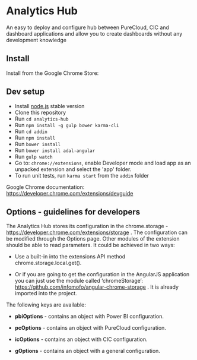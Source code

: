 # Analytics Hub

An easy to deploy and configure hub between PureCloud, CIC and dashboard applications and allow you to create dashboards without any development knowledge

## Install

Install from the Google Chrome Store: 

## Dev setup

* Install [node.js](https://nodejs.org/en/) stable version
* Clone this repository
* Run `cd analytics-hub`
* Run `npm install -g gulp bower karma-cli`
* Run `cd addin`
* Run `npm install`
* Run `bower install`
* Run `bower install adal-angular`
* Run `gulp watch`
* Go to: `chrome://extensions`, enable Developer mode and load app as an unpacked extension and select the 'app' folder.
* To run unit tests, run `karma start` from the `addin` folder

Google Chrome documentation: https://developer.chrome.com/extensions/devguide

## Options - guidelines for developers

The Analytics Hub stores its configuration in the chrome.storage - https://developer.chrome.com/extensions/storage . The configuration can be modified through the Options page. Other modules of the extension should be able to read parameters. It could be achieved in two ways:

* Use a built-in into the extensions API method chrome.storage.local.get().

* Or if you are going to get the configuration in the AngularJS application you can just use the module called ‘chromeStorage’: https://github.com/infomofo/angular-chrome-storage . It is already imported into the project.

The following keys are available:

* __pbiOptions__ - contains an object with Power BI configuration.

* __pcOptions__ - contains an object with PureCloud configuration.

* __icOptions__ - contains an object with CIC configuration.

* __gOptions__ - contains an object with a general configuration.